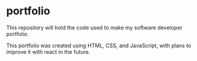 # portfolio
This repository will hold the code used to make my software developer portfolio.

This portfolio was created using HTML, CSS, and JavaScript, with plans to improve it with
react in the future.
